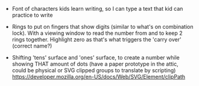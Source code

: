 -  Font of characters kids learn writing, so I can type a text that kid can practice to write

- Rings to put on fingers that show digits (similar to what's on combination lock). With a viewing window to read the number from and to keep 2 rings together. Highlight zero as that's what triggers the 'carry over' (correct name?)

- Shifting 'tens' surface and 'ones' surface, to create a number while showing THAT amount of dots
(have a paper prototype in the attic, could be physical or SVG clipped groups to translate by scripting)
https://developer.mozilla.org/en-US/docs/Web/SVG/Element/clipPath

